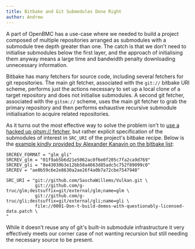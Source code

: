 ```yaml
---
title: Bitbake and Git Submodules Done Right
author: Andrew
---
```


A part of OpenBMC has a use-case where we needed to build a project composed of
multiple repositories arranged as submodules with a submodule tree depth
greater than one. The catch is that we don't need to initialise submodules
below the first layer, and the approach of initialising them anyway means a
large time and bandwidth penalty downloading unnecessary information.

Bitbake has many fetchers for source code, including several fetchers for
git repositories. The main git fetcher, associated with the `git://` bitbake
URI scheme, performs just the actions necessary to set up a local clone of a
target repository and does not initialise submodules. A second git fetcher,
associated with the `gitsm://` scheme, uses the main git fetcher to grab the
primary repository and then performs exhaustive recursive submodule
initialisation to acquire related repositories.

As it turns out the most effective way to solve the problem isn't to [use a
hacked up gitsm:// fetcher][1], but rather explicit specification of the
submodules of interest in `SRC_URI` of the project's bitbake recipe. Below is
the [example kindly provided by Alexander Kanavin on the bitbake list][2]:

```
SRCREV_FORMAT = "glm_gli"
SRCREV_glm = "01f9ab5b6d21e5062ac0f6e0f205c7fa2ca9d769"
SRCREV_gli = "8e43030b3e12bb58a4663d85adc5c752f89099c0"
SRCREV = "ae0b59c6e2e8630a2ae26f4a0b7a72cbe7547948"

SRC_URI = "git://github.com/SaschaWillems/Vulkan.git \
           git://github.com/g-truc/glm;destsuffix=git/external/glm;name=glm \
           git://github.com/g-truc/gli;destsuffix=git/external/gli;name=gli \
           file://0001-Don-t-build-demos-with-questionably-licensed-data.patch \
"
```

While it doesn't reuse any of git's built-in submodule infrastructure it very
effectively meets our corner case of not wanting recursion but still needing
the necessary source to be present.

[1]: http://lists.openembedded.org/pipermail/bitbake-devel/2019-August/020297.html
[2]: http://lists.openembedded.org/pipermail/bitbake-devel/2019-August/020301.html
